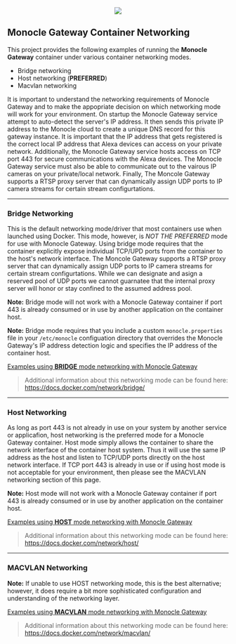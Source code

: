 <center><a href="https://MonocleCam.com" target="_blank"><img src="http://static.monoclecam.com/banner.gif" style="max-width: 100%; max-height: 100px;"/></a></center>

## Monocle Gateway Container Networking

This project provides the following examples of running the **Monocle Gateway** container under various container networking modes.

- Bridge networking
- Host networking (**PREFERRED**)
- Macvlan networking

It is important to understand the networking requirements of Monocle Gateway and to make the appopriate decision on which networking mode will work for your environment.  On startup the Monocle Gateway service attempt to auto-detect the server's IP address.  It then sends this private IP address to the Monocle cloud to create a unique DNS record for this gateway instance.  It is important that the IP address that gets registered is the correct local IP address that Alexa devices can access on your private network.  Additionally, the Monocle Gateway service hosts access on TCP port 443 for secure communications with the Alexa devices.  The Monocle Gateway service must also be able to communicate out to the vairous IP cameras on your private/local network.  Finally, The Moncole Gateway supports a RTSP proxy server that can dynamically assign UDP ports to IP camera streams for certain stream configurtations.  

---

### Bridge Networking
 
This is the default networking mode/driver that most containers use when launched using Docker.  This mode, however, is _NOT THE PREFERRED_ mode for use with Monocle Gateway.   Using bridge mode requires that the container explicitly expose individual TCP/UPD ports from the container to the host's network interface.   The Moncole Gateway supports a RTSP proxy server that can dynamically assign UDP ports to IP camera streams for certain stream configurtations.  While we can designate and asign a reserved pool of UDP ports we cannot guarnatee that the internal proxy server will honor or stay confined to the assumed address pool.  

**Note:**  Bridge mode will not work with a Monocle Gateway container if port 443 is already consumed or in use by another application on the container host.   

**Note:**  Bridge mode requires that you include a custom `monocle.properties` file in your `/etc/monocle` configuation directory that overrides the Monocle Gateway's IP address detection logic and specifies the IP address of the container host. 

<a href="bridge-network">Examples using **BRIDGE** mode networking with Monocle Gateway</a>

> Additional information about this networking mode can be found here:
https://docs.docker.com/network/bridge/


---

### Host Networking

As long as port 443 is not already in use on your system by another service or applicafion, host networking is the preferred mode for a Monocle Gateway container.   Host mode simply allows the container to share the network interface of the container host system.  Thus it will use the same IP address as the host and listen to TCP/UDP ports directly on the host network interface.  If TCP port 443 is already in use or if using host mode is not acceptable for your environment, then please see the MACVLAN networking section of this page.  

**Note:**  Host mode will not work with a Monocle Gateway container if port 443 is already consumed or in use by another application on the container host.   

<a href="host-network">Examples using **HOST** mode networking with Monocle Gateway</a>

> Additional information about this networking mode can be found here:
https://docs.docker.com/network/host/

---

### MACVLAN Networking

**Note:**  If unable to use HOST networking mode, this is the best alternative; however, it does require a bit more sophisticated configuration and understanding of the networking layer.

<a href="macvlan-network">Examples using **MACVLAN** mode networking with Monocle Gateway</a>

> Additional information about this networking mode can be found here:
https://docs.docker.com/network/macvlan/


